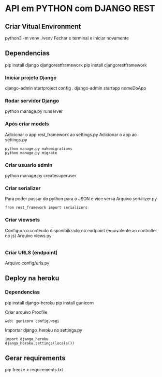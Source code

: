 # API em PYTHON com DJANGO REST

## Criar Vitual Environment
python3 -m venv ./venv
Fechar o terminal e iniciar novamente

## Dependencias
pip install django djangorestframework
pip install djangorestframework

### Iniciar projeto Django
django-admin startproject config .
django-admin startapp nomeDoApp

### Rodar servidor Django
python manage.py runserver

### Após criar models 
Adicionar o app rest_framework ao settings.py
Adicionar o app ao settings.py
```
python manage.py makemigrations
python manage.py migrate
```

### Criar usuario admin
python manage.py createsuperuser

### Criar serializer
Para poder passar do python para o JSON e vice versa
Arquivo serializer.py
```
from rest_framework import serializers
```

### Criar viewsets
Configura o conteudo disponibilizado no endpoint (equivalente ao controller no js)
Arquivo views.py
```

```

### Criar URLS (endpoint)
Arquivo config/urls.py

## Deploy na heroku

### Dependencias
pip install django-heroku 
pip install gunicorn 

Criar arquivo Procfile
```
web: gunicorn config.wsgi
```

Importar django_heroku no settings.py
```
import django_heroku
django_heroku.settings(locals())
```

## Gerar requirements
pip freeze > requirements.txt